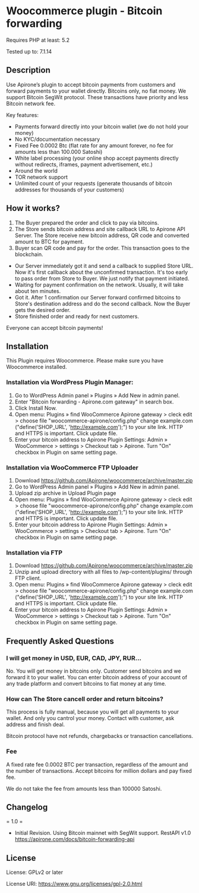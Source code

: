 # Woocommerce plugin - Bitcoin forwarding

Requires PHP at least: 5.2

Tested up to: 7.1.14


## Description

Use Apirone’s plugin to accept bitcoin payments from customers and forward payments to your wallet directly. Bitcoins only, no fiat money. We support Bitcoin SegWit protocol. These transactions have priority and less Bitcoin network fee.

Key features:

* Payments forward directly into your bitcoin wallet (we do not hold your money)
* No KYC/documentation necessary
* Fixed Fee 0.0002 Btc (flat rate for any amount forever, no fee for amounts less than 100.000 Satoshi)
* White label processing (your online shop accept payments directly without redirects, iframes, payment advertisement, etc.)
* Around the world
* TOR network support
* Unlimited count of your requests (generate thousands of bitcoin addresses for thousands of your customers)


## How it works?

1. The Buyer prepared the order and click to pay via bitcoins.
1. The Store sends bitcoin address and site callback URL to Apirone API Server. The Store receive new bitcoin address, QR code and converted amount to BTC for payment.
1. Buyer scan QR code and pay for the order. This transaction goes to the blockchain.
* Our Server immediately got it and send a callback to supplied Store URL. Now it's first callback about the unconfirmed transaction. It's too early to pass order from Store to Buyer. We just notify that payment initiated.
* Waiting for payment confirmation on the network. Usually, it will take about ten minutes.
* Got it. After 1 confirmation our Server forward confirmed bitcoins to Store's destination address and do the second callback. Now the Buyer gets the desired order.
* Store finished order and ready for next customers.

Everyone can accept bitcoin payments!



## Installation

This Plugin requires Woocommerce. Please make sure you have Woocommerce installed.


### Installation via WordPress Plugin Manager:

1. Go to WordPress Admin panel » Plugins » Add New in admin panel.
2. Enter "Bitcoin forwarding - Apirone.com gateway" in search box.
3. Click Install Now.
4. Open menu: Plugins » find WooCommerce Apirone gateway > cleck edit > choose file "woocommerce-apirone/config.php"
change example.com ("define('SHOP_URL', 'http://example.com');") to your site link. HTTP and HTTPS is important. Click update file.
5. Enter your bitcoin address to Apirone Plugin Settings: Admin » WooCommerce > settings > Checkout tab > Apirone.
Turn "On" checkbox in Plugin on same setting page.

### Installation via WooCommerce FTP Uploader

1. Download https://github.com/Apirone/woocommerce/archive/master.zip
2. Go to WordPress Admin panel » Plugins » Add New in admin panel.
3. Upload zip archive in Upload Plugin page
4. Open menu: Plugins » find WooCommerce Apirone gateway > cleck edit > choose file "woocommerce-apirone/config.php"
change example.com ("define('SHOP_URL', 'http://example.com');") to your site link. HTTP and HTTPS is important. Click update file.
5. Enter your bitcoin address to Apirone Plugin Settings: Admin » WooCommerce > settings > Checkout tab > Apirone.
Turn "On" checkbox in Plugin on same setting page.

### Installation via FTP

1. Download https://github.com/Apirone/woocommerce/archive/master.zip
2. Unzip and upload directory with all files to /wp-content/plugins/ through FTP client.
3. Open menu: Plugins » find WooCommerce Apirone gateway > cleck edit > choose file "woocommerce-apirone/config.php"
change example.com ("define('SHOP_URL', 'http://example.com');") to your site link. HTTP and HTTPS is important. Click update file.
4. Enter your bitcoin address to Apirone Plugin Settings: Admin » WooCommerce > settings > Checkout tab > Apirone.
Turn "On" checkbox in Plugin on same setting page.


## Frequently Asked Questions

### I will get money in USD, EUR, CAD, JPY, RUR...

No. You will get money in bitcoins only. Customer send bitcoins and we forward it to your wallet.
You can enter bitcoin address of your account of any trade platform and convert bitcoins to fiat money at any time.

### How can The Store cancell order and return bitcoins?

This process is fully manual, because you will get all payments to your wallet. And only you cantrol your money.
Contact with customer, ask address and finish deal.

Bitcoin protocol have not refunds, chargebacks or transaction cancellations.

### Fee

A fixed rate fee 0.0002 BTC per transaction, regardless of the amount and the number of transactions. Accept bitcoins for million dollars and pay fixed fee.

We do not take the fee from amounts less than 100000 Satoshi.


## Changelog

= 1.0 =

- Initial Revision. Using Bitcoin mainnet with SegWit support.
RestAPI v1.0 https://apirone.com/docs/bitcoin-forwarding-api



## License

License: GPLv2 or later

License URI: https://www.gnu.org/licenses/gpl-2.0.html

